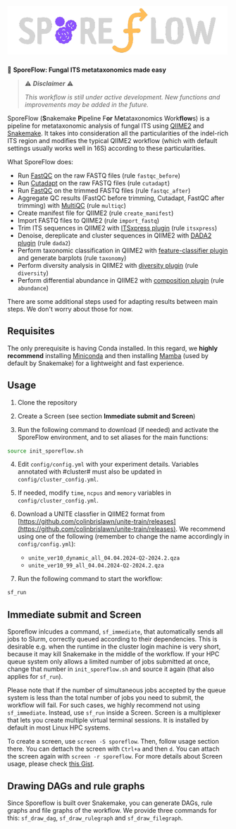 # <img src="./.img/sf_negative.png" width="500">

🦠 **SporeFlow: Fungal ITS metataxonomics made easy**

> ⚠️ ***Disclaimer*** ⚠️
> 
> *This workflow is still under active development. New functions and improvements may be added in the future.*

SporeFlow (**S**nakemake **P**ipeline F**or** M**e**tataxonomics Work**flow**s) is a pipeline for metataxonomic analysis of fungal ITS using [QIIME2](https://qiime2.org/) and [Snakemake](https://snakemake.readthedocs.io/en/v7.32.2/). It takes into consideration all the particularities of the indel-rich ITS region and modifies the typical QIIME2 workflow (which with default settings usually works well in 16S) according to these particularities.

What SporeFlow does:

- Run [FastQC](https://www.bioinformatics.babraham.ac.uk/projects/fastqc/) on the raw FASTQ files (rule `fastqc_before`)
- Run [Cutadapt](https://cutadapt.readthedocs.io/en/v4.6/) on the raw FASTQ files (rule `cutadapt`)
- Run [FastQC](https://www.bioinformatics.babraham.ac.uk/projects/fastqc/) on the trimmed FASTQ files (rule `fastqc_after`)
- Aggregate QC results (FastQC before trimming, Cutadapt, FastQC after trimming) with [MultiQC](https://multiqc.info/) (rule `multiqc`)
- Create manifest file for QIIME2 (rule `create_manifest`)
- Import FASTQ files to QIIME2 (rule `import_fastq`)
- Trim ITS sequences in QIIME2 with [ITSxpress plugin](https://forum.qiime2.org/t/q2-itsxpress-a-tutorial-on-a-qiime-2-plugin-to-trim-its-sequences/5780) (rule `itsxpress`)
- Denoise, dereplicate and cluster sequences in QIIME2 with [DADA2 plugin](https://docs.qiime2.org/2024.2/plugins/available/dada2/) (rule `dada2`)
- Perform taxonomic classification in QIIME2 with [feature-classifier plugin](https://library.qiime2.org/plugins/q2-feature-classifier/3/) and generate barplots (rule `taxonomy`)
- Perform diversity analysis in QIIME2 with [diversity plugin](https://docs.qiime2.org/2024.2/plugins/available/diversity/) (rule `diversity`)
- Perform differential abundance in QIIME2 with [composition plugin](https://docs.qiime2.org/2024.2/plugins/available/composition/) (rule `abundance`)

There are some additional steps used for adapting results between main steps. We don't worry about those for now.

## Requisites

The only prerequisite is having Conda installed. In this regard, we **highly recommend** installing [Miniconda](https://docs.anaconda.com/free/miniconda/index.html) and then installing [Mamba](https://anaconda.org/conda-forge/mamba) (used by default by Snakemake) for a lightweight and fast experience.

## Usage

1. Clone the repository

2. Create a Screen (see section **Immediate submit and Screen**)

3. Run the following command to download (if needed) and activate the SporeFlow environment, and to set aliases for the main functions:
```bash
source init_sporeflow.sh
```

4. Edit `config/config.yml` with your experiment details. Variables annotated with #cluster# must also be updated in `config/cluster_config.yml`.

5. If needed, modify `time`, `ncpus` and `memory` variables in `config/cluster_config.yml`.

6. Download a UNITE classfier in QIIME2 format from [https://github.com/colinbrislawn/unite-train/releases](https://github.com/colinbrislawn/unite-train/releases). We recommend using one of the following (remember to change the name accordingly in `config/config.yml`):
   - `unite_ver10_dynamic_all_04.04.2024-Q2-2024.2.qza`
   - `unite_ver10_99_all_04.04.2024-Q2-2024.2.qza`  

7. Run the following command to start the workflow:
```bash
sf_run
```

## Immediate submit and Screen

Sporeflow inlcudes a command, `sf_immediate`, that automatically sends all jobs to Slurm, correctly queued according to their dependencies. This is desirable e.g. when the runtime in the cluster login machine is very short, because it may kill Snakemake in the middle of the workflow. If your HPC queue system only allows a limited number of jobs submitted at once, change that number in `init_sporeflow.sh` and source it again (that also applies for `sf_run`).

Please note that if the number of simultaneous jobs accepted by the queue system is less than the total number of jobs you need to submit, the workflow will fail. For such cases, we highly recommend not using `sf_immediate`. Instead, use `sf_run` inside a Screen. Screen is a multiplexer that lets you create multiple virtual terminal sessions. It is installed by default in most Linux HPC systems.

To create a screen, use `screen -S sporeflow`. Then, follow usage section there. You can dettach the screen with `Ctrl+a` and then `d`. You can attach the screen again with `screen -r sporeflow`. For more details about Screen usage, please check [this Gist](https://gist.github.com/jctosta/af918e1618682638aa82).

## Drawing DAGs and rule graphs

Since Sporeflow is built over Snakemake, you can generate DAGs, rule graphs and file graphs of the workflow. We provide three commands for this: `sf_draw_dag`, `sf_draw_rulegraph` and `sf_draw_filegraph`.